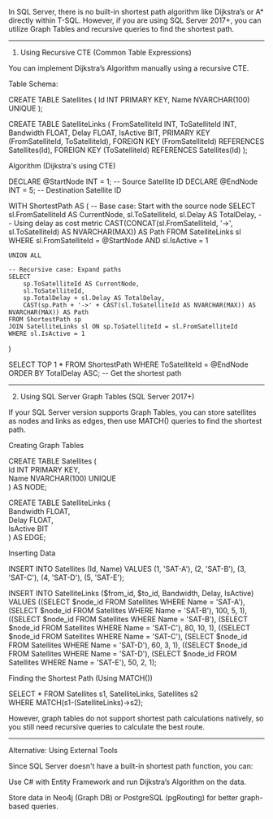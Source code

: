 In SQL Server, there is no built-in shortest path algorithm like Dijkstra’s or A* directly within T-SQL. However, if you are using SQL Server 2017+, you can utilize Graph Tables and recursive queries to find the shortest path.


---

1. Using Recursive CTE (Common Table Expressions)

You can implement Dijkstra’s Algorithm manually using a recursive CTE.

Table Schema:

CREATE TABLE Satellites (
    Id INT PRIMARY KEY,
    Name NVARCHAR(100) UNIQUE
);

CREATE TABLE SatelliteLinks (
    FromSatelliteId INT,
    ToSatelliteId INT,
    Bandwidth FLOAT,
    Delay FLOAT,
    IsActive BIT,
    PRIMARY KEY (FromSatelliteId, ToSatelliteId),
    FOREIGN KEY (FromSatelliteId) REFERENCES Satellites(Id),
    FOREIGN KEY (ToSatelliteId) REFERENCES Satellites(Id)
);

Algorithm (Dijkstra's using CTE)

DECLARE @StartNode INT = 1;  -- Source Satellite ID
DECLARE @EndNode INT = 5;    -- Destination Satellite ID

WITH ShortestPath AS (
    -- Base case: Start with the source node
    SELECT 
        sl.FromSatelliteId AS CurrentNode,
        sl.ToSatelliteId,
        sl.Delay AS TotalDelay,  -- Using delay as cost metric
        CAST(CONCAT(sl.FromSatelliteId, '->', sl.ToSatelliteId) AS NVARCHAR(MAX)) AS Path
    FROM SatelliteLinks sl
    WHERE sl.FromSatelliteId = @StartNode AND sl.IsActive = 1

    UNION ALL

    -- Recursive case: Expand paths
    SELECT 
        sp.ToSatelliteId AS CurrentNode,
        sl.ToSatelliteId,
        sp.TotalDelay + sl.Delay AS TotalDelay,
        CAST(sp.Path + '->' + CAST(sl.ToSatelliteId AS NVARCHAR(MAX)) AS NVARCHAR(MAX)) AS Path
    FROM ShortestPath sp
    JOIN SatelliteLinks sl ON sp.ToSatelliteId = sl.FromSatelliteId
    WHERE sl.IsActive = 1
)

SELECT TOP 1 * 
FROM ShortestPath
WHERE ToSatelliteId = @EndNode
ORDER BY TotalDelay ASC;  -- Get the shortest path


---

2. Using SQL Server Graph Tables (SQL Server 2017+)

If your SQL Server version supports Graph Tables, you can store satellites as nodes and links as edges, then use MATCH() queries to find the shortest path.

Creating Graph Tables

CREATE TABLE Satellites (  
    Id INT PRIMARY KEY,  
    Name NVARCHAR(100) UNIQUE  
) AS NODE;  

CREATE TABLE SatelliteLinks (  
    Bandwidth FLOAT,  
    Delay FLOAT,  
    IsActive BIT  
) AS EDGE;

Inserting Data

INSERT INTO Satellites (Id, Name) VALUES (1, 'SAT-A'), (2, 'SAT-B'), (3, 'SAT-C'), (4, 'SAT-D'), (5, 'SAT-E');

INSERT INTO SatelliteLinks ($from_id, $to_id, Bandwidth, Delay, IsActive)  
VALUES 
((SELECT $node_id FROM Satellites WHERE Name = 'SAT-A'), (SELECT $node_id FROM Satellites WHERE Name = 'SAT-B'), 100, 5, 1),
((SELECT $node_id FROM Satellites WHERE Name = 'SAT-B'), (SELECT $node_id FROM Satellites WHERE Name = 'SAT-C'), 80, 10, 1),
((SELECT $node_id FROM Satellites WHERE Name = 'SAT-C'), (SELECT $node_id FROM Satellites WHERE Name = 'SAT-D'), 60, 3, 1),
((SELECT $node_id FROM Satellites WHERE Name = 'SAT-D'), (SELECT $node_id FROM Satellites WHERE Name = 'SAT-E'), 50, 2, 1);

Finding the Shortest Path (Using MATCH())

SELECT * FROM Satellites s1, SatelliteLinks, Satellites s2  
WHERE MATCH(s1-(SatelliteLinks)->s2);

However, graph tables do not support shortest path calculations natively, so you still need recursive queries to calculate the best route.


---

Alternative: Using External Tools

Since SQL Server doesn't have a built-in shortest path function, you can:

Use C# with Entity Framework and run Dijkstra’s Algorithm on the data.

Store data in Neo4j (Graph DB) or PostgreSQL (pgRouting) for better graph-based queries.



